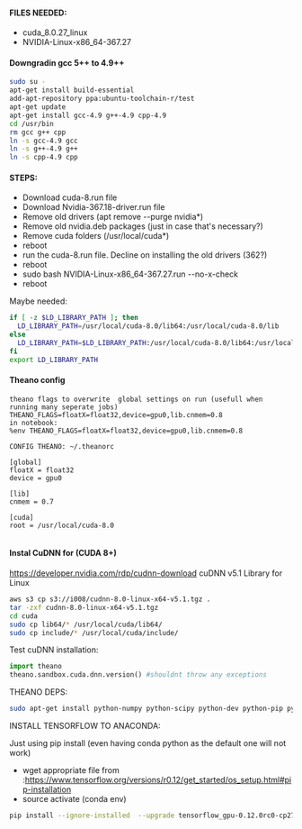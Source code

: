 #### FILES NEEDED:
- cuda_8.0.27_linux
- NVIDIA-Linux-x86_64-367.27




#### Downgradin gcc 5++ to 4.9++

```bash
sudo su -
apt-get install build-essential
add-apt-repository ppa:ubuntu-toolchain-r/test
apt-get update
apt-get install gcc-4.9 g++-4.9 cpp-4.9
cd /usr/bin
rm gcc g++ cpp
ln -s gcc-4.9 gcc
ln -s g++-4.9 g++
ln -s cpp-4.9 cpp
```


#### STEPS:
- Download cuda-8.run file
- Download Nvidia-367.18-driver.run file
- Remove old drivers (apt remove --purge nvidia*)
- Remove old nvidia.deb packages (just in case that's necessary?)
- Remove cuda folders (/usr/local/cuda*) 
- reboot
- run the cuda-8.run file. Decline on installing the old drivers (362?)
- reboot
- sudo bash NVIDIA-Linux-x86_64-367.27.run --no-x-check
- reboot




Maybe needed:

```bash
if [ -z $LD_LIBRARY_PATH ]; then
  LD_LIBRARY_PATH=/usr/local/cuda-8.0/lib64:/usr/local/cuda-8.0/lib
else
  LD_LIBRARY_PATH=$LD_LIBRARY_PATH:/usr/local/cuda-8.0/lib64:/usr/local/cuda-8.0/lib
fi
export LD_LIBRARY_PATH
```


#### Theano config

```
theano flags to overwrite  global settings on run (usefull when running many seperate jobs)  
THEANO_FLAGS=floatX=float32,device=gpu0,lib.cnmem=0.8  
in notebook:  
%env THEANO_FLAGS=floatX=float32,device=gpu0,lib.cnmem=0.8  
```

```
CONFIG THEANO: ~/.theanorc

[global]
floatX = float32
device = gpu0

[lib]
cnmem = 0.7

[cuda]
root = /usr/local/cuda-8.0


```


#### Instal CuDNN for (CUDA 8+)
https://developer.nvidia.com/rdp/cudnn-download
cuDNN v5.1 Library for Linux
```bash
aws s3 cp s3://i008/cudnn-8.0-linux-x64-v5.1.tgz . 
tar -zxf cudnn-8.0-linux-x64-v5.1.tgz 
cd cuda  
sudo cp lib64/* /usr/local/cuda/lib64/
sudo cp include/* /usr/local/cuda/include/
```
Test cuDNN installation:
```python
import theano
theano.sandbox.cuda.dnn.version() #shouldnt throw any exceptions
```



THEANO DEPS:
```bash
sudo apt-get install python-numpy python-scipy python-dev python-pip python-nose g++ libopenblas-dev git
```

INSTALL TENSORFLOW TO ANACONDA:

Just using pip install (even having conda python as the default one will not work)  

- wget appropriate file from :https://www.tensorflow.org/versions/r0.12/get_started/os_setup.html#pip-installation
- source activate (conda env)

```bash
pip install --ignore-installed  --upgrade tensorflow_gpu-0.12.0rc0-cp27-none-linux_x86_64.whl
```




